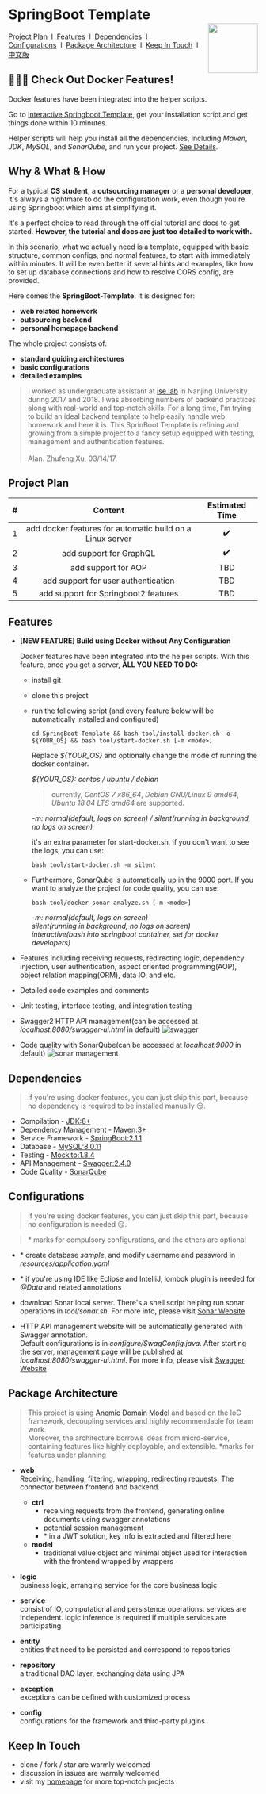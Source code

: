# SpringBoot Template <img style="float:right;width:100px;padding-top:35px" src="https://img.shields.io/npm/l/vux.svg?style=flat-square" alt="">

[Project Plan](#project-plan)&nbsp;&nbsp;l&nbsp; 
[Features](#features)&nbsp;&nbsp;l&nbsp; 
[Dependencies](#dependencies)&nbsp;&nbsp;l&nbsp;  
[Configurations](#configurations)&nbsp;&nbsp;l&nbsp;
[Package Architecture](#package-architecture)&nbsp;&nbsp;l&nbsp; 
[Keep In Touch](#keep-in-touch)&nbsp;&nbsp;l&nbsp; 
[中文版](README-ZH.md) 

## :tada::tada::tada: Check Out Docker Features!
Docker features have been integrated into the helper scripts. 

Go to [Interactive Springboot Template](https://project.alan-zhufengxu.com/interactive-springboot-template/), 
get your installation script and get things done within 10 minutes. 

Helper scripts will help you install all the dependencies,  including *Maven*, *JDK*, *MySQL*, and *SonarQube*, and run your project.
[See Details](#features).


## Why & What & How
For a typical **CS student**, a **outsourcing manager** or a **personal developer**, it's always a nightmare to do the configuration work, even though you're using Springboot which aims at simplifying it.

It's a perfect choice to read through the official tutorial and docs to get started. **However, the tutorial and docs 
are just too detailed to work with.** 

In this scenario, what we actually need is a template, equipped with basic structure, common configs, 
and normal features, to start with immediately within minutes. It will be even better if several hints and examples, like 
how to set up database connections and how to resolve CORS config, are provided.

Here comes the **SpringBoot-Template**.
It is designed for: 
- **web related homework** 
- **outsourcing backend**
- **personal homepage backend**

The whole project consists of:
- **standard guiding architectures**
- **basic configurations**
- **detailed examples**

> I worked as undergraduate assistant at [ise lab](http://www.iselab.cn/) in Nanjing University during 2017 and 2018.
I was absorbing numbers of backend practices along with real-world and top-notch skills.
For a long time, I'm trying to build an ideal backend template to help easily handle web homework and here it is.
This SprinBoot Template is refining and growing from a simple project to a fancy setup equipped with testing, 
management and authentication features.\
\
Alan. Zhufeng Xu, 03/14/17.

## Project Plan
| #   |                      Content                     | Estimated Time |
|:---:|:------------------------------------------------:|:--------------:|
| 1   | add docker features for automatic build on a Linux server |:heavy_check_mark:|
| 2   |              add support for GraphQL             |    :heavy_check_mark:    |
| 3   |                add support for AOP               |       TBD      |
| 4   |        add support for user authentication       |       TBD      |
| 5   |       add support for Springboot2 features       |       TBD      |

## Features
- **[NEW FEATURE] Build using Docker without Any Configuration**

    Docker features have been integrated into the helper scripts. With this feature, 
    once you get a server, 
    **ALL YOU NEED TO DO:** 
    - install git
    - clone this project 
    - run the following script (and every feature below will be automatically installed and configured)
        ```
        cd SpringBoot-Template && bash tool/install-docker.sh -o ${YOUR_OS} && bash tool/start-docker.sh [-m <mode>]
        ```
        Replace *${YOUR_OS}* and optionally change the mode of running the docker container.
        
        *${YOUR_OS}: centos / ubuntu / debian*
        > currently, *CentOS 7 x86_64*, *Debian GNU/Linux 9 amd64*, *Ubuntu 18.04 LTS amd64* are supported.
        
        *-m: normal(default, logs on screen) / silent(running in background, no logs on screen)*
        
        it's an extra parameter for start-docker.sh, if you don't want to see the logs, you can use:
        ```
        bash tool/start-docker.sh -m silent
        ```
        
    - Furthermore, SonarQube is automatically up in the 9000 port. If you want to analyze the project for code quality,
      you can use:
      
      ```
      bash tool/docker-sonar-analyze.sh [-m <mode>]
      ```
      *-m:  normal(default, logs on screen) <br>
      silent(running in background, no logs on screen) <br>
      interactive(bash into springboot container, set for docker developers)*
     
- Features including receiving requests, redirecting logic, dependency injection, user authentication, aspect oriented programming(AOP),
 object relation mapping(ORM), data IO, and etc. 
 
- Detailed code examples and comments

- Unit testing, interface testing, and integration testing

- Swagger2 HTTP API management(can be accessed at *localhost:8080/swagger-ui.html* in default)
![swagger](https://c1.staticflickr.com/5/4915/31726275207_42bb23af9c_h.jpg)

- Code quality with SonarQube(can be accessed at *localhost:9000* in default)
![sonar management](http://mooctest.oss-cn-shanghai.aliyuncs.com/resources/springboot-tmpl/sonar-management.png)

## Dependencies
> If you're using docker features, you can just skip this part, because no dependency is required to be installed manually :smirk:.
- Compilation - [JDK:8+](https://www.java.com/)
- Dependency Management - [Maven:3+](https://maven.apache.org/download.cgi)
- Service Framework - [SpringBoot:2.1.1](http://projects.spring.io/spring-boot/)
- Database - [MySQL:8.0.11](https://www.mysql.com/)
- Testing - [Mockito:1.8.4](http://site.mockito.org/)
- API Management - [Swagger:2.4.0](http://swagger.io/)
- Code Quality - [SonarQube](https://www.sonarqube.org/)

## Configurations
> If you're using docker features, you can just skip this part, because no configuration is needed :smirk:.

> \* marks for compulsory configurations, and the others are optional

- \* create database *sample*, and modify username and password in *resources/application.yaml*

- \* if you're using IDE like Eclipse and IntelliJ, lombok plugin is needed for *@Data* and related annotations

- download Sonar local server. There's a shell script helping run sonar operations in *tool/sonar.sh*. 
For more info, please visit [Sonar Website](https://www.sonarqube.org/)

- HTTP API management website will be automatically generated with Swagger annotation.  
Default configurations is in *configure/SwagConfig.java*. After starting the server, management page will be published
at *localhost:8080/swagger-ui.html*. For more info, please visit [Swagger Website](http://swagger.io/) 

## Package Architecture
> This project is using [Anemic Domain Model](https://martinfowler.com/bliki/AnemicDomainModel.html) and based on the IoC framework, 
decoupling services and highly recommendable for team work.\
Moreover, the architecture borrows ideas from micro-service, containing features like highly deployable, and extensible.
*marks for features under planning

- **web** \
    Receiving, handling, filtering, wrapping, redirecting requests. The connector between frontend and backend.
    - **ctrl**
        - receiving requests from the frontend, generating online documents using swagger annotations
        - potential session management
        - \* in a JWT solution, key info is extracted and filtered here
    - **model**
        - traditional value object and minimal object used for interaction with the frontend wrapped by wrappers
     
- **logic**\
    business logic, arranging service for the core business logic

- **service**\
    consist of IO, computational and persistence operations.
    services are independent.
    logic inference is required if multiple services are participating

- **entity**\
    entities that need to be persisted and correspond to repositories
    
- **repository**\
    a traditional DAO layer, exchanging data using JPA
    
- **exception**\
    exceptions can be defined with customized process
    
- **config**\
    configurations for the framework and third-party plugins

## Keep In Touch
- clone / fork / star are warmly welcomed
- discussion in issues are warmly welcomed
- visit my [homepage](https://www.alan-zhufengxu.com) for more top-notch projects